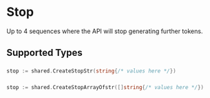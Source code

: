 # Stop

Up to 4 sequences where the API will stop generating further tokens.



## Supported Types

### 

```go
stop := shared.CreateStopStr(string{/* values here */})
```

### 

```go
stop := shared.CreateStopArrayOfstr([]string{/* values here */})
```

